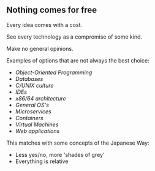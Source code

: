 ## Nothing comes for free

Every idea comes with a cost. 

See every technology as a compromise of some kind.

Make no general opinions.

Examples of options that are not always the best choice:

- *Object-Oriented Programming*
- *Databases*
- *C/UNIX culture*
- *IDEs*
- *x86/64 architecture*
- *General OS's*
- *Microservices*
- *Containers*
- *Virtual Machines*
- *Web applications*



This matches with some concepts of the Japanese Way:

- Less yes/no, more 'shades of grey'
- Everything is relative





